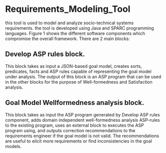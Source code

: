 # Requirements_Modeling_Tool
this tool is used to model and analyze socio-technical systems requirements. the tool  is developed using Java and SPARC programming languages. Figure 1 shows the different software components which compromise the overall framework. There are 2 main blocks: 
## Develop ASP rules block. 
This block takes as input a JSON-based goal model, creates sorts, predicates, facts and ASP rules capable of representing the goal model under analysis. The output of this block is an ASP program that can be used in the other blocks for the purpose of Well-formedness and Satisfaction analysis.

## Goal Model Wellformedness analysis block. 
This block takes as input the ASP program generated by Develop ASP rules component, adds domain independent well-formedness analysis ASP-rules to the existing program, uses an external block to executes the ASP program using, and outputs correction recommendations to the requirements engineer if the goal model is not valid. The recommendations are useful to elicit more requirements or find inconsistencies in the goal models. 




